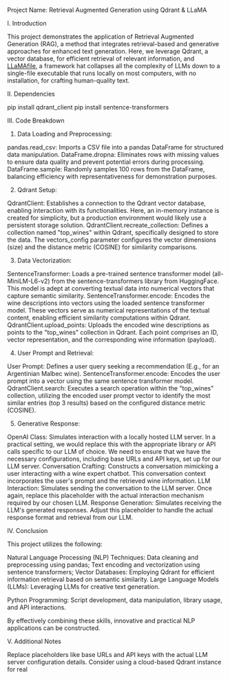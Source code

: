 Project Name: Retrieval Augmented Generation using Qdrant & LLaMA

I. Introduction

This project demonstrates the application of Retrieval Augmented Generation (RAG), a method that integrates retrieval-based and generative approaches for enhanced text generation. Here, we leverage Qdrant, a vector database, for efficient retrieval of relevant information, and [LLaMAfile](https://github.com/Mozilla-Ocho/llamafile), a framework hat collapses all the complexity of LLMs down to a single-file executable that runs locally on most computers, with no installation, for crafting human-quality text.

II. Dependencies

pip install qdrant_client
pip install sentence-transformers

III. Code Breakdown

1. Data Loading and Preprocessing:

pandas.read_csv: Imports a CSV file into a pandas DataFrame for structured data manipulation.
DataFrame.dropna: Eliminates rows with missing values to ensure data quality and prevent potential errors during processing.
DataFrame.sample: Randomly samples 100 rows from the DataFrame, balancing efficiency with representativeness for demonstration purposes.

2. Qdrant Setup:

QdrantClient: Establishes a connection to the Qdrant vector database, enabling interaction with its functionalities. Here, an in-memory instance is created for simplicity, but a production environment would likely use a persistent storage solution.
QdrantClient.recreate_collection: Defines a collection named "top_wines" within Qdrant, specifically designed to store the data. The vectors_config parameter configures the vector dimensions (size) and the distance metric (COSINE) for similarity comparisons.

3. Data Vectorization:

SentenceTransformer: Loads a pre-trained sentence transformer model (all-MiniLM-L6-v2) from the sentence-transformers library from HuggingFace. This model is adept at converting textual data into numerical vectors that capture semantic similarity.
SentenceTransformer.encode: Encodes the wine descriptions into vectors using the loaded sentence transformer model. These vectors serve as numerical representations of the textual content, enabling efficient similarity computations within Qdrant.
QdrantClient.upload_points: Uploads the encoded wine descriptions as points to the "top_wines" collection in Qdrant. Each point comprises an ID, vector representation, and the corresponding wine information (payload).

4. User Prompt and Retrieval:

User Prompt: Defines a user query seeking a recommendation (E.g., for an Argentinian Malbec wine).
SentenceTransformer.encode: Encodes the user prompt into a vector using the same sentence transformer model.
QdrantClient.search: Executes a search operation within the "top_wines" collection, utilizing the encoded user prompt vector to identify the most similar entries (top 3 results) based on the configured distance metric (COSINE).

5. Generative Response:

OpenAI Class: Simulates interaction with a locally hosted LLM server. In a practical setting, we would replace this with the appropriate library or API calls specific to our LLM of choice. We need to ensure that we have the necessary configurations, including base URLs and API keys, set up for our LLM server.
Conversation Crafting: Constructs a conversation mimicking a user interacting with a wine expert chatbot. This conversation context incorporates the user's prompt and the retrieved wine information.
LLM Interaction: Simulates sending the conversation to the LLM server. Once again, replace this placeholder with the actual interaction mechanism required by our chosen LLM.
Response Generation: Simulates receiving the LLM's generated responses. Adjust this placeholder to handle the actual response format and retrieval from our LLM.

IV. Conclusion

This project utilizes the following:

Natural Language Processing (NLP) Techniques: Data cleaning and preprocessing using pandas; Text encoding and vectorization using sentence transformers; 
Vector Databases: Employing Qdrant for efficient information retrieval based on semantic similarity.
Large Language Models (LLMs): Leveraging LLMs for creative text generation.

Python Programming: Script development, data manipulation, library usage, and API interactions.

By effectively combining these skills, innovative and practical NLP applications can be constructed.

V. Additional Notes

Replace placeholders like base URLs and API keys with the actual LLM server configuration details.
Consider using a cloud-based Qdrant instance for real
